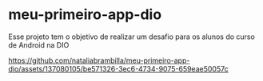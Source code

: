 # meu-primeiro-app-dio
Esse projeto tem o objetivo de realizar um desafio para os alunos do curso de Android na DIO

https://github.com/nataliabrambilla/meu-primeiro-app-dio/assets/137080105/be571326-3ec6-4734-9075-659eae50057c

